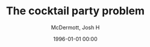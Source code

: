 ---
layout: post
title: The cocktail party problem

date: 1996-01-01 00:00
author: McDermott, Josh H
journal: Current Biology

link: https://doi.org/10.1016/j.cub.2009.09.005

year: 2009
---
